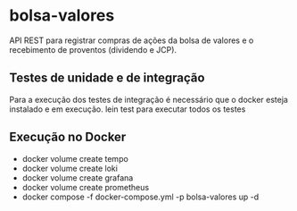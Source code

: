 # bolsa-valores

API REST para registrar compras de ações da bolsa de valores e o recebimento de proventos (dividendo e JCP).

## Testes de unidade e de integração

Para a execução dos testes de integração é necessário que o docker esteja instalado e em execução.
lein test para executar todos os testes

## Execução no Docker

- docker volume create tempo
- docker volume create loki
- docker volume create grafana
- docker volume create prometheus
- docker compose -f docker-compose.yml -p bolsa-valores up -d
